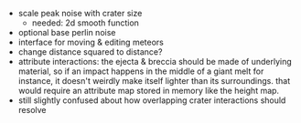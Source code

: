 - scale peak noise with crater size
	- needed: 2d smooth function
- optional base perlin noise
- interface for moving & editing meteors
- change distance squared to distance?
- attribute interactions: the ejecta & breccia should be made of underlying material, so if an impact happens in the middle of a giant melt for instance, it doesn't weirdly make itself lighter than its surroundings. that would require an attribute map stored in memory like the height map.
- still slightly confused about how overlapping crater interactions should resolve
